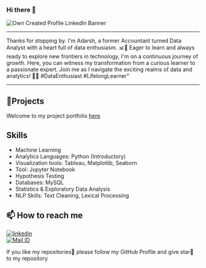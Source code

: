 ### Hi there 👋

![Own Created Profile LinkedIn Banner](https://github.com/Asceticadarsh/Asceticadarsh/assets/132383383/2710202b-d627-48f4-a07a-b8284c28a4cc)

***
Thanks for stopping by. I'm Adarsh, a former Accountant turned Data Analyst with a heart full of data enthusiasm. 📊💙 Eager to learn and always ready to explore new frontiers in technology, I'm on a continuous journey of growth. Here, you can witness my transformation from a curious learner to a passionate expert. Join me as I navigate the exciting realms of data and analytics! 🚀🌐 #DataEnthusiast #LifelongLearner"
***
## 🎢Projects
Welcome to my project portfolio [here](https://github.com/Asceticadarsh/Projects-Portfolio.git)

## Skills
- Machine Learning  
- Analytics Languages: Python (Introductory)
- Visualization tools: Tableau, Matplotlib, Seaborn 
- Tool: Jupyter Notebook
- Hypothesis Testing 
- Databases: MySQL
- Statistics & Exploratory Data Analysis 
- NLP Skills: Text Cleaning, Lexical Processing

## 📫 How to reach me
[![linkedin](https://img.shields.io/badge/linkedin-0A66C2?style=for-the-badge&logo=linkedin&logoColor=white)](https://www.linkedin.com/in/asceticadarsh/)<br>
[![Mail ID](https://img.shields.io/badge/Gmail-D14836?style=for-the-badge&logo=gmail&logoColor=white)](https://mail.google.com/mail/u/0/?tab=rm&ogbl#inbox?compose=GTvVlcSKjRFLBxLDvcPgTVmWBLLPtCmjZsFcZQDdjvjzWtrtJtmcDFGCwPrXkgncThWMHMZmZGgzl)

If you like my repositories📂 please follow my GitHub Profile and give star🌟 to my repository

